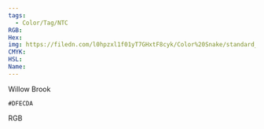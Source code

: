 ```yaml
---
tags:
  - Color/Tag/NTC
RGB:
Hex:
img: https://filedn.com/l0hpzxl1f01yT7GHxtF8cyk/Color%20Snake/standard_csv_to_svg/%23/DFECDA.svg
CMYK:
HSL:
Name:
---
```

Willow Brook
```palette
#DFECDA
```
RGB
